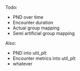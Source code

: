 Todo:
- PND over time
- Encounter duration
- Actual group mapping
- Semi artificial group mapping

Also:
- PND into util_plt
- Encounter metrics into util_plt
- whatever